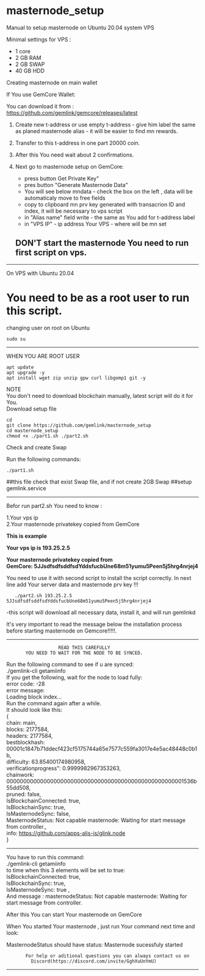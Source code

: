 # masternode_setup
Manual to setup masternode on Ubuntu 20.04 system VPS

Minimal settings for VPS :

- 1 core 
- 2 GB RAM
- 2 GB SWAP
- 40 GB HDD

</h>

Creating masternode on main wallet

If You use GemCore Wallet:

You can download it from : https://github.com/gemlink/gemcore/releases/latest </br>

1. Create new t-address or use empty t-address - give him label the same as planed masternode alias - it will be easier to find mn rewards.
2. Transfer to this t-address in one part 20000 coin.
3. After this You need wait about 2 confirmations.
4. Next go to masternode setup on GemCore:
	- press button Get Private Key"
	- pres button "Generate Masternode Data"
	- You will see below mndata - check the box on the left , data will be automaticaly move to free fields
	- copy to clipboard mn prv key generated with transacrion ID and index, it will be necessary to vps script
	- in "Alias name" field write <alias name> - the same as You add for t-address label
	- in "VPS IP" - ip address Your VPS - where will be mn set 

	## DON'T start the masternode You need to run first script on vps.
	
---------------------------------------------------------------------------------------------------------------------

On VPS with Ubuntu 20.04 </br>

# You need to be as a root user to run this script.

changing user on root on Ubuntu

```
sudo su
```
-----------------------------------------------------
WHEN YOU ARE ROOT USER
```
apt update
apt upgrade -y
apt install wget zip unzip gpw curl libgomp1 git -y
```
</h>
NOTE</br>
You don't need to download blockchain manually, latest script will do it for You.</br>
</h>
Download setup file</br>

```
cd
git clone https://github.com/gemlink/masternode_setup
cd masternode_setup
chmod +x ./part1.sh ./part2.sh
```
Check and create Swap

Run the following commands:
```
./part1.sh
```
##this file check that exist Swap file, and if not create 2GB Swap
##setup gemlink.service

------------------------------------------------------------

Befor run part2.sh You need to know :

1.Your vps ip</br>
2.Your masternode privatekey copied from GemCore</br>
	
	
<b>This is example </br>
	
Your vps ip is 193.25.2.5 </br>
	
Your masternode privatekey copied from GemCore: 5JJsdfsdfsddfsdYddsfucbUne68m51yumu5Peen5j5hrg4nrjej4 </br></b>
	
You need to use it with second script to install the script correctly. In next line add Your server data and masternode prv key !!! </br>
```
   ./part2.sh 193.25.2.5 5JJsdfsdfsddfsdYddsfucbUne68m51yumu5Peen5j5hrg4nrjej4
```
-this script will download all necessary data, install it, and will run gemlinkd  </br> 
	
It's very important to read the message below the installation process before starting masternode on Gemcore!!!!!. </br>
	
-----------------------------------------------------------------------------------------------------------------------
                       READ THIS CAREFULLY                                                                           
           YOU NEED TO WAIT FOR THE NODE TO BE SYNCED.                                                               
                                                                                                                     
  Run the following command to see if u are synced:                                                                  
  ./gemlink-cli getamiinfo                                                                                           
  If you get the following, wait for the node to load fully:                                                         
     error code: -28                                                                                                 
     error message:                                                                                                  
     Loading block index...                                                                                          
  Run the command again after a while.                                                                               
  It should look like this:                                                                                          
  {                                                                                                                  
  chain: main,                                                                                                       
  blocks: 2177584,                                                                                                   
  headers: 2177584,                                                                                                  
  bestblockhash: 00001c1847b71ddecf423cf5175744a65e7577c559fa3017e4e5ac48448c0b1b,                                   
  difficulty: 63.85400174980958,                                                                                     
  verificationprogress": 0.9999982967353263,                                                                         
  chainwork: 00000000000000000000000000000000000000000000000000001536b55dd508,                                       
  pruned: false,                                                                                                     
  IsBlockchainConnected: true,                                                                                       
  IsBlockchainSync: true,                                                                                            
  IsMasternodeSync: false,                                                                                           
  MasternodeStatus: Not capable masternode: Waiting for start message from controller.,                              
  info: https://github.com/apps-alis-is/glink.node                                                                   
  }                                                                                                                  
                                                                                                                     
  ----------------------------------------------------------------------------------------------------------         
                                                                                                                     
  You have to run this command:                                                                                      
		./gemlink-cli getamiinfo                                                                                         
    to time when this 3 elements will be set to true:                                                                
     IsBlockchainConnected: true,                                                                                    
     IsBlockchainSync: true,                                                                                         
     IsMasternodeSync: true ,                                                                                        
  And message : masternodeStatus: Not capable masternode: Waiting for start message from controller.                 
                                                                                                                     
   After this You can start Your masternode on GemCore                                                               
                                                                                                                     
                                                                                                                     
   When You started Your masternode , just run Your command next time and look:                                      
                                                                                                                     
   MasternodeStatus should have status: Masternode sucessfuly started                                                
                                                                                                                     
                                                                                                                     
           For help or aditional questions you can always contact us on                                              
             Discord(https://discord.com/invite/GghXuUnYmU)                                                          
-----------------------------------------------------------------------------------------------------------------------
	





